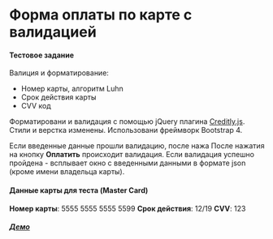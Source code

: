 # Форма оплаты по карте с валидацией
#### Тестовое задание

Валиция и форматирование:

  - Номер карты, алгоритм Luhn
  - Срок действия карты
  - CVV код

Форматировани и валидация с помощью jQuery плагина [Creditly.js](https://github.com/wangjohn/creditly). Стили и верстка изменены. Использовани фреймворк Bootstrap 4.

Если введенные данные прошли валидацию, после нажа
После нажатия на кнопку **Оплатить** происходит валидация. Если валидация успешно пройдена - всплывает окно с введенными данными  в формате json (кроме имени владельца карты). 

#### Данные карты для теста (Master Card)
**Номер карты**: 5555 5555 5555 5599
**Срок действия**: 12/19
**CVV**: 123

##### [Демо](https://antekozlov.github.io/card-form/)

